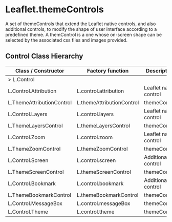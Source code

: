 # Leaflet.themeControls

A set of themeControls that extend the Leaflet native controls, and also additional controls, to modify the shape of user interface according to a predefined theme. A themControl is a one whose on-screen shape can be selected by the associated css files and images provided.

## Control Class Hierarchy

| Class / Constructor                     | Factory function          | Description            |
|-----------------------------------------|---------------------------|------------------------|
| > L.Control                               |                           |                        |
|	L.Control.Attribution             | L.control.attribution     | Leaflet native control |
|		L.ThemeAttributionControl | L.themeAttributionControl | themeControl           |
|	L.Control.Layers                  | L.control.layers          | Leaflet native control |
|		L.ThemeLayersControl      | L.themeLayersControl      | themeControl           |
|	L.Control.Zoom                    | L.control.zoom            | Leaflet native control |
|		L.ThemeZoomControl        | L.themeZoomControl        | themeControl           |
|	L.Control.Screen                  | L.control.screen          | Additional control     |
|		L.ThemeScreenControl      | L.themeScreenControl      | themeControl           |
|	L.Control.Bookmark                | L.control.bookmark        | Additional control     |
|		L.ThemeBookmarkControl    | L.themeBookmarkControl    | themeControl           |
|	L.Control.MessageBox              | L.control.messageBox      | themeControl           |
|	L.Control.Theme                   | L.control.theme           | themeControl           |
